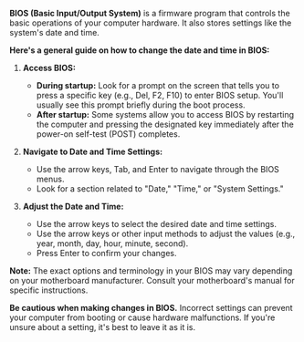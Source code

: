 **BIOS (Basic Input/Output System)** is a firmware program that controls the basic operations of your computer hardware. It also stores settings like the system's date and time.

**Here's a general guide on how to change the date and time in BIOS:**

1. **Access BIOS:**
    
    - **During startup:** Look for a prompt on the screen that tells you to press a specific key (e.g., Del, F2, F10) to enter BIOS setup. You'll usually see this prompt briefly during the boot process.
    - **After startup:** Some systems allow you to access BIOS by restarting the computer and pressing the designated key immediately after the power-on self-test (POST) completes.
2. **Navigate to Date and Time Settings:**
    
    - Use the arrow keys, Tab, and Enter to navigate through the BIOS menus.
    - Look for a section related to "Date," "Time," or "System Settings."
3. **Adjust the Date and Time:**
    
    - Use the arrow keys to select the desired date and time settings.
    - Use the arrow keys or other input methods to adjust the values (e.g., year, month, day, hour, minute, second).
    - Press Enter to confirm your changes.

**Note:** The exact options and terminology in your BIOS may vary depending on your motherboard manufacturer. Consult your motherboard's manual for specific instructions.

**Be cautious when making changes in BIOS.** Incorrect settings can prevent your computer from booting or cause hardware malfunctions. If you're unsure about a setting, it's best to leave it as it is.
